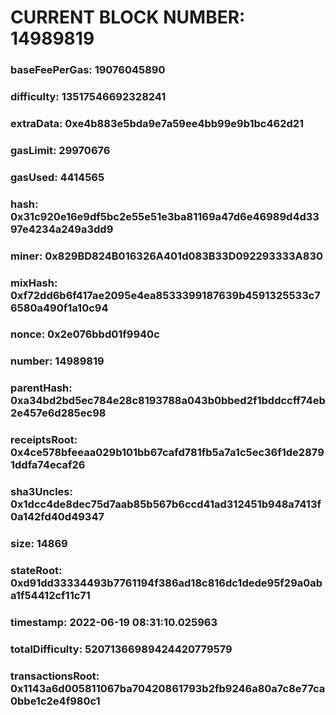 # CURRENT BLOCK NUMBER: 14989819

### baseFeePerGas: 19076045890
### difficulty: 13517546692328241
### extraData: 0xe4b883e5bda9e7a59ee4bb99e9b1bc462d21
### gasLimit: 29970676
### gasUsed: 4414565
### hash: 0x31c920e16e9df5bc2e55e51e3ba81169a47d6e46989d4d3397e4234a249a3dd9
### miner: 0x829BD824B016326A401d083B33D092293333A830
### mixHash: 0xf72dd6b6f417ae2095e4ea8533399187639b4591325533c76580a490f1a10c94
### nonce: 0x2e076bbd01f9940c
### number: 14989819
### parentHash: 0xa34bd2bd5ec784e28c8193788a043b0bbed2f1bddccff74eb2e457e6d285ec98
### receiptsRoot: 0x4ce578bfeeaa029b101bb67cafd781fb5a7a1c5ec36f1de28791ddfa74ecaf26
### sha3Uncles: 0x1dcc4de8dec75d7aab85b567b6ccd41ad312451b948a7413f0a142fd40d49347
### size: 14869
### stateRoot: 0xd91dd33334493b7761194f386ad18c816dc1dede95f29a0aba1f54412cf11c71
### timestamp: 2022-06-19 08:31:10.025963
### totalDifficulty: 52071366989424420779579
### transactionsRoot: 0x1143a6d005811067ba70420861793b2fb9246a80a7c8e77ca0bbe1c2e4f980c1
